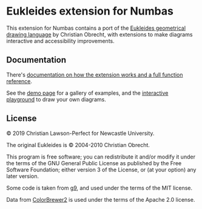 # Eukleides extension for Numbas

This extension for Numbas contains a port of the [Eukleides geometrical drawing language](http://eukleides.org/) by Christian Obrecht, with extensions to make diagrams interactive and accessibility improvements.

## Documentation 

There's [documentation on how the extension works and a full function reference](docs/index.md).

See the [demo page](demo.html) for a gallery of examples, and the [interactive playground](playground.html) to draw your own diagrams.

## License

&copy; 2019 Christian Lawson-Perfect for Newcastle University.

The original Eukleides is &copy; 2004-2010 Christian Obrecht.

This program is free software; you can redistribute it and/or modify it
under the terms of the GNU General Public License as published by the
Free Software Foundation; either version 3 of the License, or (at your
option) any later version.

Some code is taken from [g9](https://github.com/bijection/g9), and used under the terms of the MIT license.

Data from [ColorBrewer2](https://github.com/axismaps/colorbrewer/) is used under the terms of the Apache 2.0 license.
